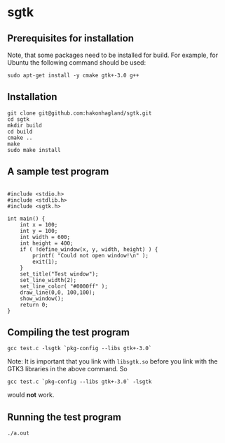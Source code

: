 # sgtk

## Prerequisites for installation

Note, that some packages need to be installed for build. For example,
for Ubuntu the following command should be used:
```
sudo apt-get install -y cmake gtk+-3.0 g++
```

## Installation

```
git clone git@github.com:hakonhagland/sgtk.git
cd sgtk
mkdir build
cd build
cmake ..
make
sudo make install
```

## A sample test program

```

#include <stdio.h>
#include <stdlib.h>
#include <sgtk.h>

int main() {
    int x = 100;
    int y = 100;
    int width = 600;
    int height = 400;
    if ( !define_window(x, y, width, height) ) {
        printf( "Could not open window!\n" );
        exit(1);
    }
    set_title("Test window");
    set_line_width(2);
    set_line_color( "#0000ff" );
    draw_line(0,0, 100,100);
    show_window();
    return 0;
}
```

## Compiling the test program

```
gcc test.c -lsgtk `pkg-config --libs gtk+-3.0`
```

Note: It is important that you link with `libsgtk.so` before you link
with the GTK3 libraries in the above command. So
```
gcc test.c `pkg-config --libs gtk+-3.0` -lsgtk
```
would **not** work.

## Running the test program

```
./a.out

```
